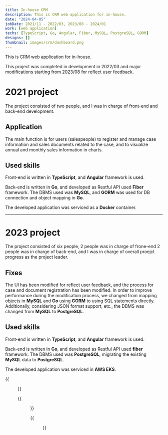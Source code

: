 ```yaml
---
title: In-house CRM
description: This is CRM web application for in-house.
date: "2024-04-05"
jobDate: 2021/11 - 2022/03, 2023/08 - 2024/01
work: [web application]
techs: [TypeScript, Go, Angular, Fiber, MySQL, PostgreSQL, GORM]
designs: []
thumbnail: images/crm/dashboard.png
---
```


This is CRM web application for in-house.

This project was completed in development in 2022/03 and major modifications starting from 2023/08 for reflect user feedback.

# 2021 project
The project consisted of two people, and I was in charge of front-end and back-end development.

## Application
The main function is for users (salespeople) to register and manage case information and sales documents related to the case, and to visualize annual and monthly sales information in charts.

## Used skills
Front-end is written in **TypeScript**, and **Angular** framework is used.

Back-end is written in **Go**, and developed as Restful API used **Fiber** framework. 
The DBMS used was **MySQL**, and **GORM** was used for DB connection and object mapping in **Go**.

The developed application was serviced as a **Docker** container.

---------

# 2023 project
The project consisted of six people, 2 people was in charge of frone-end 2 people was in charge of back-end, and I was in charge of overall proejct progress as the project leader.

## Fixes
The UI has been modified for reflect user feedback, and the process for case and document registration has been modified. In order to improve performance during the modification process, we changed from mapping objects in **MySQL** and **Go** using **GORM** to using SQL statements directly. Additionally, considering JSON format support, etc., the DBMS was changed from **MySQL** to **PostgreSQL**.

## Used skills
Front-end is written in **TypeScript**, and **Angular** framework is used.

Back-end is written in **Go**, and developed as Restful API used **fiber** framework. The DBMS used was **PostgreSQL**, migrating the existing **MySQL** data to **PostgreSQL**.

The developed application was serviced in **AWS EKS**.

{{<figure src="/portfolio/images/crm/login.png" caption="Login page">}}

{{<figure src="/portfolio/images/crm/dashboard.png" caption="Dashboard page">}}

{{<figure src="/portfolio/images/crm/deals.png" caption="Case management page">}}
